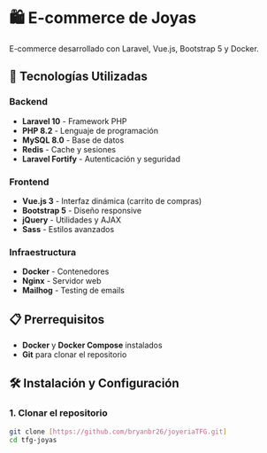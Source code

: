 # 🛍️ E-commerce de Joyas

E-commerce desarrollado con Laravel, Vue.js, Bootstrap 5 y Docker.

## 🚀 Tecnologías Utilizadas

### Backend
- **Laravel 10** - Framework PHP
- **PHP 8.2** - Lenguaje de programación  
- **MySQL 8.0** - Base de datos
- **Redis** - Cache y sesiones
- **Laravel Fortify** - Autenticación y seguridad

### Frontend
- **Vue.js 3** - Interfaz dinámica (carrito de compras)
- **Bootstrap 5** - Diseño responsive
- **jQuery** - Utilidades y AJAX
- **Sass** - Estilos avanzados

### Infraestructura
- **Docker** - Contenedores
- **Nginx** - Servidor web
- **Mailhog** - Testing de emails

## 📋 Prerrequisitos

- **Docker** y **Docker Compose** instalados
- **Git** para clonar el repositorio

## 🛠️ Instalación y Configuración

### 1. Clonar el repositorio
```bash
git clone [https://github.com/bryanbr26/joyeriaTFG.git]
cd tfg-joyas
